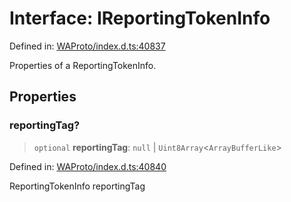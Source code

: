 # Interface: IReportingTokenInfo

Defined in: [WAProto/index.d.ts:40837](https://github.com/Fokusdotid/bail/blob/546bbbb35e652e95f45982a71bee62b2c682e4eb/WAProto/index.d.ts#L40837)

Properties of a ReportingTokenInfo.

## Properties

### reportingTag?

> `optional` **reportingTag**: `null` \| `Uint8Array`\<`ArrayBufferLike`\>

Defined in: [WAProto/index.d.ts:40840](https://github.com/Fokusdotid/bail/blob/546bbbb35e652e95f45982a71bee62b2c682e4eb/WAProto/index.d.ts#L40840)

ReportingTokenInfo reportingTag
